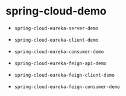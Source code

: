 # spring-cloud-demo

* `spring-cloud-eureka-server-demo`

* `spring-cloud-eureka-client-demo`
* `spring-cloud-eureka-consumer-demo`

* `spring-cloud-eureka-feign-api-demo`
* `spring-cloud-eureka-feign-client-demo`
* `spring-cloud-eureka-feign-consumer-demo`